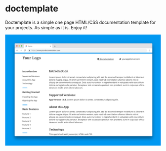 # doctemplate
Doctemplate is a simple one page HTML/CSS documentation template for your projects. As simple as it is. Enjoy it!

![Doctemplate](/documentation-template.png)
